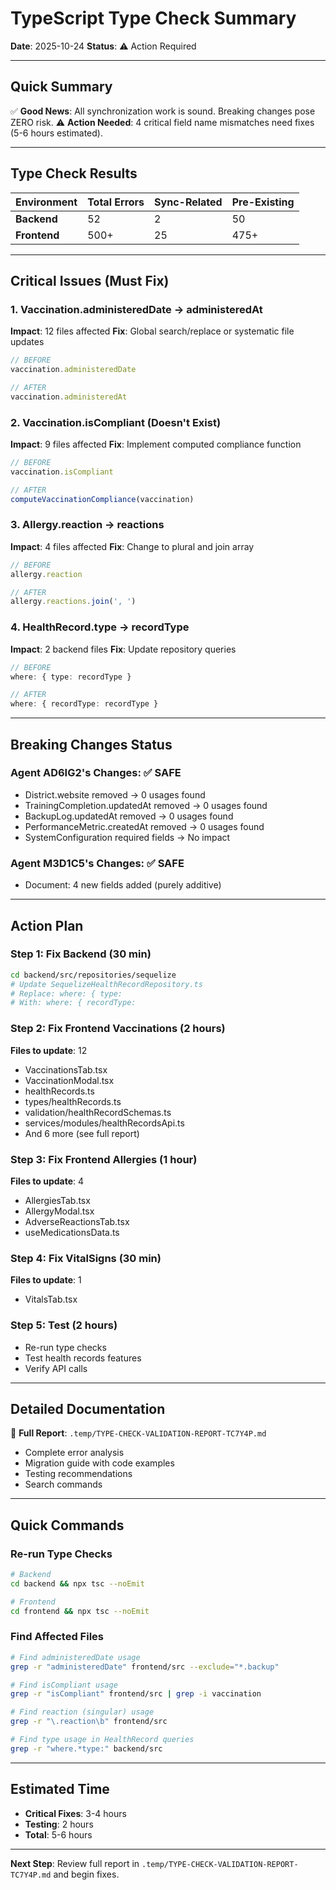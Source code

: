 # TypeScript Type Check Summary

**Date**: 2025-10-24
**Status**: ⚠️ Action Required

---

## Quick Summary

✅ **Good News**: All synchronization work is sound. Breaking changes pose ZERO risk.
⚠️ **Action Needed**: 4 critical field name mismatches need fixes (5-6 hours estimated).

---

## Type Check Results

| Environment | Total Errors | Sync-Related | Pre-Existing |
|-------------|--------------|--------------|--------------|
| **Backend** | 52 | 2 | 50 |
| **Frontend** | 500+ | 25 | 475+ |

---

## Critical Issues (Must Fix)

### 1. Vaccination.administeredDate → administeredAt
**Impact**: 12 files affected
**Fix**: Global search/replace or systematic file updates

```typescript
// BEFORE
vaccination.administeredDate

// AFTER
vaccination.administeredAt
```

### 2. Vaccination.isCompliant (Doesn't Exist)
**Impact**: 9 files affected
**Fix**: Implement computed compliance function

```typescript
// BEFORE
vaccination.isCompliant

// AFTER
computeVaccinationCompliance(vaccination)
```

### 3. Allergy.reaction → reactions
**Impact**: 4 files affected
**Fix**: Change to plural and join array

```typescript
// BEFORE
allergy.reaction

// AFTER
allergy.reactions.join(', ')
```

### 4. HealthRecord.type → recordType
**Impact**: 2 backend files
**Fix**: Update repository queries

```typescript
// BEFORE
where: { type: recordType }

// AFTER
where: { recordType: recordType }
```

---

## Breaking Changes Status

### Agent AD6IG2's Changes: ✅ SAFE
- District.website removed → 0 usages found
- TrainingCompletion.updatedAt removed → 0 usages found
- BackupLog.updatedAt removed → 0 usages found
- PerformanceMetric.createdAt removed → 0 usages found
- SystemConfiguration required fields → No impact

### Agent M3D1C5's Changes: ✅ SAFE
- Document: 4 new fields added (purely additive)

---

## Action Plan

### Step 1: Fix Backend (30 min)
```bash
cd backend/src/repositories/sequelize
# Update SequelizeHealthRecordRepository.ts
# Replace: where: { type:
# With: where: { recordType:
```

### Step 2: Fix Frontend Vaccinations (2 hours)
**Files to update**: 12
- VaccinationsTab.tsx
- VaccinationModal.tsx
- healthRecords.ts
- types/healthRecords.ts
- validation/healthRecordSchemas.ts
- services/modules/healthRecordsApi.ts
- And 6 more (see full report)

### Step 3: Fix Frontend Allergies (1 hour)
**Files to update**: 4
- AllergiesTab.tsx
- AllergyModal.tsx
- AdverseReactionsTab.tsx
- useMedicationsData.ts

### Step 4: Fix VitalSigns (30 min)
**Files to update**: 1
- VitalsTab.tsx

### Step 5: Test (2 hours)
- Re-run type checks
- Test health records features
- Verify API calls

---

## Detailed Documentation

📄 **Full Report**: `.temp/TYPE-CHECK-VALIDATION-REPORT-TC7Y4P.md`
- Complete error analysis
- Migration guide with code examples
- Testing recommendations
- Search commands

---

## Quick Commands

### Re-run Type Checks
```bash
# Backend
cd backend && npx tsc --noEmit

# Frontend
cd frontend && npx tsc --noEmit
```

### Find Affected Files
```bash
# Find administeredDate usage
grep -r "administeredDate" frontend/src --exclude="*.backup"

# Find isCompliant usage
grep -r "isCompliant" frontend/src | grep -i vaccination

# Find reaction (singular) usage
grep -r "\.reaction\b" frontend/src

# Find type usage in HealthRecord queries
grep -r "where.*type:" backend/src
```

---

## Estimated Time

- **Critical Fixes**: 3-4 hours
- **Testing**: 2 hours
- **Total**: 5-6 hours

---

**Next Step**: Review full report in `.temp/TYPE-CHECK-VALIDATION-REPORT-TC7Y4P.md` and begin fixes.
